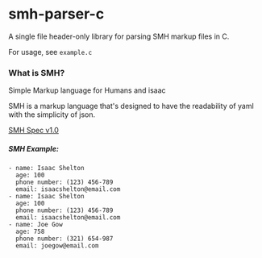 # smh-parser-c

A single file header-only library for parsing SMH markup files in C.

For usage, see `example.c`



### What is SMH?

Simple Markup language for Humans and isaac

SMH is a markup language that's designed to have the readability of yaml with the simplicity of json.

[SMH Spec v1.0](https://github.com/IsaacShelton/smh-parser)



##### SMH Example:

```
- name: Isaac Shelton
  age: 100
  phone number: (123) 456-789
  email: isaacshelton@email.com
- name: Isaac Shelton
  age: 100
  phone number: (123) 456-789
  email: isaacshelton@email.com
- name: Joe Gow
  age: 758
  phone number: (321) 654-987
  email: joegow@email.com
```

